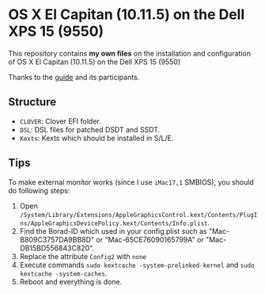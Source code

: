 # OS X El Capitan (10.11.5) on the Dell XPS 15 (9550)
This repository contains **my own files** on the installation and configuration of OS X El Capitan (10.11.5) on the Dell XPS 15 (9550)

Thanks to the [guide][1] and its participants.

## Structure
* `CLOVER`: Clover EFI folder.
* `DSL`: DSL files for patched DSDT and SSDT.
* `Kexts`: Kexts which should be installed in S/L/E.

## Tips
To make external monitor works (since I use `iMac17,1` SMBIOS), you should do following steps:

1. Open `/System/Library/Extensions/AppleGraphicsControl.kext/Contents/PlugIns/AppleGraphicsDevicePolicy.kext/Contents/Info.plist`.
2. Find the Borad-ID which used in your config.plist such as "Mac-B809C3757DA9BB8D" or "Mac-65CE76090165799A" or "Mac-DB15BD556843C820".
3. Replace the attribute `Config2` with `none`
4. Execute commands `sudo kextcache -system-prelinked-kernel` and `sudo kextcache -system-caches`.
5. Reboot and everything is done.

[1]:	http://www.tonymacx86.com/threads/guide-wip-dell-xps-15-9550-skylake-gtx960m-ssd-via-clover-uefi.192598/
